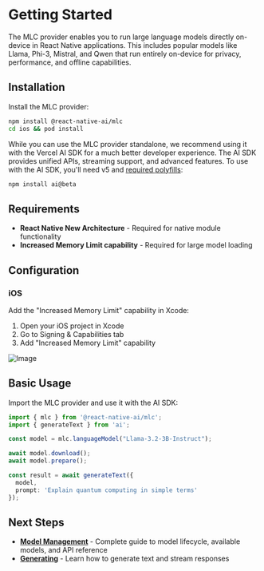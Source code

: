 # Getting Started

The MLC provider enables you to run large language models directly on-device in React Native applications. This includes popular models like Llama, Phi-3, Mistral, and Qwen that run entirely on-device for privacy, performance, and offline capabilities.

## Installation

Install the MLC provider:

```bash
npm install @react-native-ai/mlc
cd ios && pod install
```

While you can use the MLC provider standalone, we recommend using it with the Vercel AI SDK for a much better developer experience. The AI SDK provides unified APIs, streaming support, and advanced features. To use with the AI SDK, you'll need v5 and [required polyfills](https://v5.ai-sdk.dev/docs/getting-started/expo#polyfills):

```bash
npm install ai@beta
```

## Requirements

- **React Native New Architecture** - Required for native module functionality
- **Increased Memory Limit capability** - Required for large model loading

## Configuration

### iOS

Add the "Increased Memory Limit" capability in Xcode:

1. Open your iOS project in Xcode
2. Go to Signing & Capabilities tab
3. Add "Increased Memory Limit" capability

![Image](https://github.com/user-attachments/assets/0f8eec76-2900-48d9-91b8-ad7b3adce235)

## Basic Usage

Import the MLC provider and use it with the AI SDK:

```typescript
import { mlc } from '@react-native-ai/mlc';
import { generateText } from 'ai';

const model = mlc.languageModel("Llama-3.2-3B-Instruct");

await model.download();
await model.prepare();

const result = await generateText({
  model,
  prompt: 'Explain quantum computing in simple terms'
});
```

## Next Steps

- **[Model Management](./model-management.md)** - Complete guide to model lifecycle, available models, and API reference
- **[Generating](./generating.md)** - Learn how to generate text and stream responses
